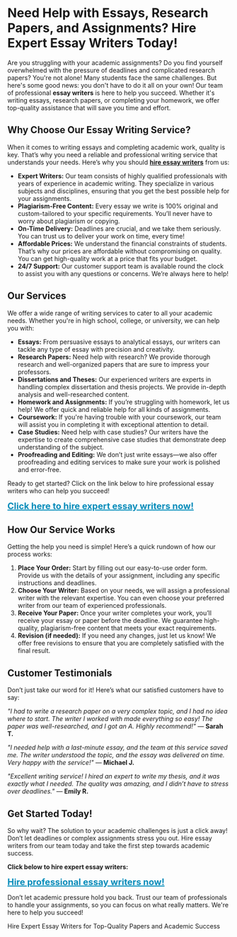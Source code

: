 <h1>Need Help with Essays, Research Papers, and Assignments? Hire Expert Essay Writers Today!</h1>

<p>Are you struggling with your academic assignments? Do you find yourself overwhelmed with the pressure of deadlines and complicated research papers? You're not alone! Many students face the same challenges. But here's some good news: you don't have to do it all on your own! Our team of professional <strong>essay writers</strong> is here to help you succeed. Whether it's writing essays, research papers, or completing your homework, we offer top-quality assistance that will save you time and effort.</p>

<h2>Why Choose Our Essay Writing Service?</h2>

<p>When it comes to writing essays and completing academic work, quality is key. That’s why you need a reliable and professional writing service that understands your needs. Here’s why you should <a href="https://tinyurl.com/topessay?keyword=hire+essay+writers" target="_blank"><strong>hire essay writers</strong></a> from us:</p>

<ul>
  <li><strong>Expert Writers:</strong> Our team consists of highly qualified professionals with years of experience in academic writing. They specialize in various subjects and disciplines, ensuring that you get the best possible help for your assignments.</li>
  <li><strong>Plagiarism-Free Content:</strong> Every essay we write is 100% original and custom-tailored to your specific requirements. You’ll never have to worry about plagiarism or copying.</li>
  <li><strong>On-Time Delivery:</strong> Deadlines are crucial, and we take them seriously. You can trust us to deliver your work on time, every time!</li>
  <li><strong>Affordable Prices:</strong> We understand the financial constraints of students. That’s why our prices are affordable without compromising on quality. You can get high-quality work at a price that fits your budget.</li>
  <li><strong>24/7 Support:</strong> Our customer support team is available round the clock to assist you with any questions or concerns. We’re always here to help!</li>
</ul>

<h2>Our Services</h2>

<p>We offer a wide range of writing services to cater to all your academic needs. Whether you're in high school, college, or university, we can help you with:</p>

<ul>
  <li><strong>Essays:</strong> From persuasive essays to analytical essays, our writers can tackle any type of essay with precision and creativity.</li>
  <li><strong>Research Papers:</strong> Need help with research? We provide thorough research and well-organized papers that are sure to impress your professors.</li>
  <li><strong>Dissertations and Theses:</strong> Our experienced writers are experts in handling complex dissertation and thesis projects. We provide in-depth analysis and well-researched content.</li>
  <li><strong>Homework and Assignments:</strong> If you’re struggling with homework, let us help! We offer quick and reliable help for all kinds of assignments.</li>
  <li><strong>Coursework:</strong> If you're having trouble with your coursework, our team will assist you in completing it with exceptional attention to detail.</li>
  <li><strong>Case Studies:</strong> Need help with case studies? Our writers have the expertise to create comprehensive case studies that demonstrate deep understanding of the subject.</li>
  <li><strong>Proofreading and Editing:</strong> We don’t just write essays—we also offer proofreading and editing services to make sure your work is polished and error-free.</li>
</ul>

<p>Ready to get started? Click on the link below to hire professional essay writers who can help you succeed!</p>

<a href="https://tinyurl.com/topessay?keyword=hire+essay+writers" target="_blank" style="font-size: 20px; font-weight: bold; color: #008CBA;">Click here to hire expert essay writers now!</a> 

<h2>How Our Service Works</h2>

<p>Getting the help you need is simple! Here’s a quick rundown of how our process works:</p>

<ol>
  <li><strong>Place Your Order:</strong> Start by filling out our easy-to-use order form. Provide us with the details of your assignment, including any specific instructions and deadlines.</li>
  <li><strong>Choose Your Writer:</strong> Based on your needs, we will assign a professional writer with the relevant expertise. You can even choose your preferred writer from our team of experienced professionals.</li>
  <li><strong>Receive Your Paper:</strong> Once your writer completes your work, you’ll receive your essay or paper before the deadline. We guarantee high-quality, plagiarism-free content that meets your exact requirements.</li>
  <li><strong>Revision (if needed):</strong> If you need any changes, just let us know! We offer free revisions to ensure that you are completely satisfied with the final result.</li>
</ol>

<h2>Customer Testimonials</h2>

<p>Don’t just take our word for it! Here’s what our satisfied customers have to say:</p>

<p><em>"I had to write a research paper on a very complex topic, and I had no idea where to start. The writer I worked with made everything so easy! The paper was well-researched, and I got an A. Highly recommend!"</em> — <strong>Sarah T.</strong></p>

<p><em>"I needed help with a last-minute essay, and the team at this service saved me. The writer understood the topic, and the essay was delivered on time. Very happy with the service!"</em> — <strong>Michael J.</strong></p>

<p><em>"Excellent writing service! I hired an expert to write my thesis, and it was exactly what I needed. The quality was amazing, and I didn’t have to stress over deadlines." </em> — <strong>Emily R.</strong></p>

<h2>Get Started Today!</h2>

<p>So why wait? The solution to your academic challenges is just a click away! Don’t let deadlines or complex assignments stress you out. Hire essay writers from our team today and take the first step towards academic success.</p>

<p><strong>Click below to hire expert essay writers:</strong></p>

<a href="https://tinyurl.com/topessay?keyword=hire+essay+writers" target="_blank" style="font-size: 20px; font-weight: bold; color: #008CBA;">Hire professional essay writers now!</a>

<p>Don’t let academic pressure hold you back. Trust our team of professionals to handle your assignments, so you can focus on what really matters. We're here to help you succeed!</p>
Hire Expert Essay Writers for Top-Quality Papers and Academic Success
